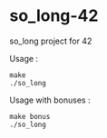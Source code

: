 # so_long-42
so_long project for 42

Usage :

```
make
./so_long
```

Usage with bonuses :

```
make bonus
./so_long
```
